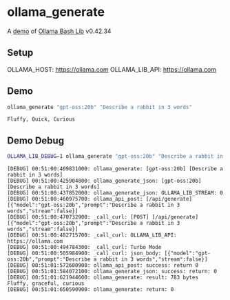 # ollama_generate

A [demo](../README.md#demos) of [Ollama Bash Lib](https://github.com/attogram/ollama-bash-lib) v0.42.34

## Setup

OLLAMA_HOST: https://ollama.com
OLLAMA_LIB_API: https://ollama.com


## Demo

```bash
ollama_generate "gpt-oss:20b" "Describe a rabbit in 3 words"
```
```
Fluffy, Quick, Curious
```

## Demo Debug

```bash
OLLAMA_LIB_DEBUG=1 ollama_generate "gpt-oss:20b" "Describe a rabbit in 3 words"
```
```
[DEBUG] 00:51:00:409831000: ollama_generate: [gpt-oss:20b] [Describe a rabbit in 3 words]
[DEBUG] 00:51:00:425904800: ollama_generate_json: [gpt-oss:20b] [Describe a rabbit in 3 words]
[DEBUG] 00:51:00:437852000: ollama_generate_json: OLLAMA_LIB_STREAM: 0
[DEBUG] 00:51:00:460975700: ollama_api_post: [/api/generate] [{"model":"gpt-oss:20b","prompt":"Describe a rabbit in 3 words","stream":false}]
[DEBUG] 00:51:00:470732900: _call_curl: [POST] [/api/generate] [{"model":"gpt-oss:20b","prompt":"Describe a rabbit in 3 words","stream":false}]
[DEBUG] 00:51:00:482715700: _call_curl: OLLAMA_LIB_API: https://ollama.com
[DEBUG] 00:51:00:494784300: _call_curl: Turbo Mode
[DEBUG] 00:51:00:505984900: _call_curl: json_body: [{"model":"gpt-oss:20b","prompt":"Describe a rabbit in 3 words","stream":false}]
[DEBUG] 00:51:01:572600900: ollama_api_post: success: return 0
[DEBUG] 00:51:01:584072100: ollama_generate_json: success: return: 0
[DEBUG] 00:51:01:621944600: ollama_generate: result: 783 bytes
Fluffy, graceful, curious
[DEBUG] 00:51:01:650590900: ollama_generate: return: 0
```
